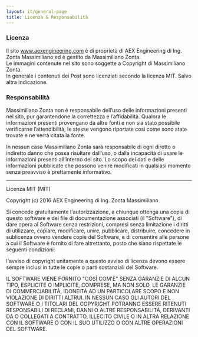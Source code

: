 ```yaml
---
layout: it/general-page
title: Licenza & Responsabilità
---
```


### Licenza

Il sito www.aexengineering.com è di proprietà di AEX Engineering di Ing. Zonta Massimiliano ed è gestito da Massimiliano Zonta.<br>
Le immagini contenute nel sito sono soggette a Copyright di Massimiliano Zonta.<br>
In generale i contenuti dei Post sono licenziati secondo la licenza MIT.
Salvo altra indicazione.

### Responsabilità

Massimiliano Zonta non è responsabile dell’uso delle informazioni presenti nel sito,
pur garantendone la correttezza e l’affidabilità. Qualora le informazioni presenti provengano
da altre fonti e non sia stato possibile verificarne l’attendibilità, le stesse vengono
riportate così come sono state trovate e ne verrà citata la fonte.

In nessun caso Massimiliano Zonta sarà responsabile di ogni diretto o indiretto danno
che possa risultare dall’uso, o dalla incapacità di usare le informazioni presenti all’interno del sito.
Lo scopo dei dati e delle informazioni pubblicate che possono venire modificati
in qualsiasi momento senza preavviso è prettamente informativo.

<hr>

Licenza MIT (MIT)

Copyright (c) 2016 AEX Engineering di Ing. Zonta Massimiliano

Si concede gratuitamente l'autorizzazione, a chiunque ottenga una copia di questo
software e dei file di documentazione associati (il "Software"), di dare opera al
Software senza restrizioni, compresi senza limitazione i diritti di utilizzare,
copiare, modificare, unire, pubblicare, distribuire, concedere in sublicenza
ovvero vendere copie del Software, e di consentire alle persone a cui il
Software è fornito di fare altrettanto, posto che siano rispettate le seguenti condizioni:

l'avviso di copyright unitamente a questo avviso di licenza devono essere sempre
inclusi in tutte le copie o parti sostanziali del Software.

IL SOFTWARE VIENE FORNITO "COSÌ COM'È" SENZA GARANZIE DI ALCUN TIPO, ESPLICITE O IMPLICITE,
COMPRESE, MA NON SOLO, LE GARANZIE DI COMMERCIABILITÀ, IDONEITÀ AD UN PARTICOLARE SCOPO
E NON VIOLAZIONE DI DIRITTI ALTRUI. IN NESSUN CASO GLI AUTORI DEL SOFTWARE O I TITOLARI
DEL COPYRIGHT POTRANNO ESSERE RITENUTI RESPONSABILI DI RECLAMI, DANNI O ALTRE RESPONSABILITÀ,
DERIVANTI DA O COLLEGATI A CONTRATTO, ILLECITO CIVILE O IN ALTRA RELAZIONE CON
IL SOFTWARE O CON IL SUO UTILIZZO O CON ALTRE OPERAZIONI DEL SOFTWARE.
